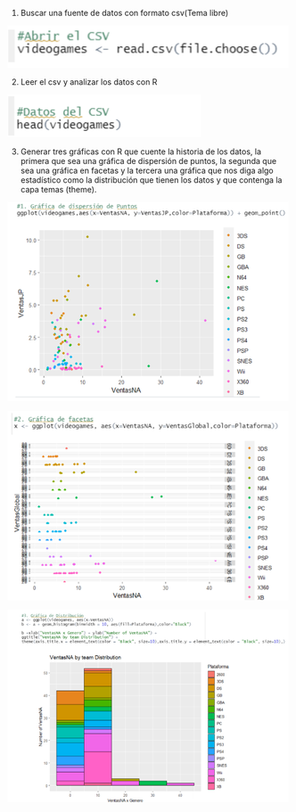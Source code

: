 1. Buscar una fuente de datos con formato csv(Tema libre)

![img](https://github.com/ValeriaOrtega/MineriaDeDatos2/blob/Unit2/Unit2/Practices/1.png)

2. Leer el csv y analizar los datos con R

![img](https://github.com/ValeriaOrtega/MineriaDeDatos2/blob/Unit2/Unit2/Practices/2.png)


3. Generar tres gráficas con R que cuente la historia de los datos, la primera que
sea una gráfica de dispersión de puntos,
la segunda que sea una gráfica en facetas y la tercera una gráfica que nos diga algo
estadístico como la distribución que tienen los datos y que contenga la capa temas
(theme).

![img](https://github.com/ValeriaOrtega/MineriaDeDatos2/blob/Unit2/Unit2/Practices/grafica%201.png)

![img](https://github.com/ValeriaOrtega/MineriaDeDatos2/blob/Unit2/Unit2/Practices/grafica2.png)

![img](https://github.com/ValeriaOrtega/MineriaDeDatos2/blob/Unit2/Unit2/Practices/grafica%203.png)
